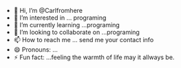 - 👋 Hi, I’m @Carlfromhere
- 👀 I’m interested in ... programing
- 🌱 I’m currently learning ...programing
- 💞️ I’m looking to collaborate on ...programing
- 📫 How to reach me ... send me your contact info 
- 😄 Pronouns: ...
- ⚡ Fun fact: ...feeling the warmth of life may it allways be.

<!---
Carlfromhere/Carlfromhere is a ✨ special ✨ repository because its `README.md` (this file) appears on your GitHub profile.
You can click the Preview link to take a look at your changes.
--->
